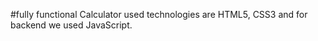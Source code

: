 #fully functional Calculator used technologies are HTML5, CSS3 and for backend we used JavaScript. 
